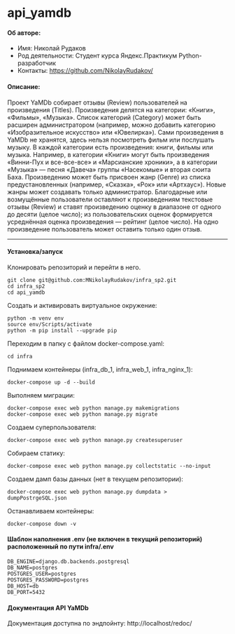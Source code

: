 # api_yamdb

#### **Об авторе:**


* Имя: Николай Рудаков	
* Род деятельности: Студент курса Яндекс.Практикум Python-разработчик
* Контакты: https://github.com/NikolayRudakov/


#### **Описание:**

Проект YaMDb собирает отзывы (Review) пользователей на произведения (Titles). Произведения делятся на категории: «Книги», «Фильмы», «Музыка». Список категорий (Category) может быть расширен администратором (например, можно добавить категорию «Изобразительное искусство» или «Ювелирка»).
Сами произведения в YaMDb не хранятся, здесь нельзя посмотреть фильм или послушать музыку.
В каждой категории есть произведения: книги, фильмы или музыка. Например, в категории «Книги» могут быть произведения «Винни-Пух и все-все-все» и «Марсианские хроники», а в категории «Музыка» — песня «Давеча» группы «Насекомые» и вторая сюита Баха.
Произведению может быть присвоен жанр (Genre) из списка предустановленных (например, «Сказка», «Рок» или «Артхаус»). Новые жанры может создавать только администратор.
Благодарные или возмущённые пользователи оставляют к произведениям текстовые отзывы (Review) и ставят произведению оценку в диапазоне от одного до десяти (целое число); из пользовательских оценок формируется усреднённая оценка произведения — рейтинг (целое число). На одно произведение пользователь может оставить только один отзыв.

---

#### **Установка/запуск**

Клонировать репозиторий и перейти в него.

```
git clone git@github.com:MNikolayRudakov/infra_sp2.git
cd infra_sp2
cd api_yamdb
```

Cоздать и активировать виртуальное окружение:

```
python -m venv env
source env/Scripts/activate 
python -m pip install --upgrade pip
```

Переходим в папку с файлом docker-compose.yaml:

`cd infra`

Поднимаем контейнеры (infra_db_1, infra_web_1, infra_nginx_1):

`docker-compose up -d --build`

Выполняем миграции:

```
docker-compose exec web python manage.py makemigrations
docker-compose exec web python manage.py migrate
```

Создаем суперпользователя:

`docker-compose exec web python manage.py createsuperuser`

Собираем статику:

`docker-compose exec web python manage.py collectstatic --no-input`

Создаем дамп базы данных (нет в текущем репозитории):

`docker-compose exec web python manage.py dumpdata > dumpPostrgeSQL.json`

Останавливаем контейнеры:

`docker-compose down -v`

#### **Шаблон наполнения .env (не включен в текущий репозиторий) расположенный по пути infra/.env**

```
DB_ENGINE=django.db.backends.postgresql
DB_NAME=postgres
POSTGRES_USER=postgres
POSTGRES_PASSWORD=postgres
DB_HOST=db
DB_PORT=5432
```

#### **Документация API YaMDb**

Документация доступна по эндпойнту: http://localhost/redoc/
